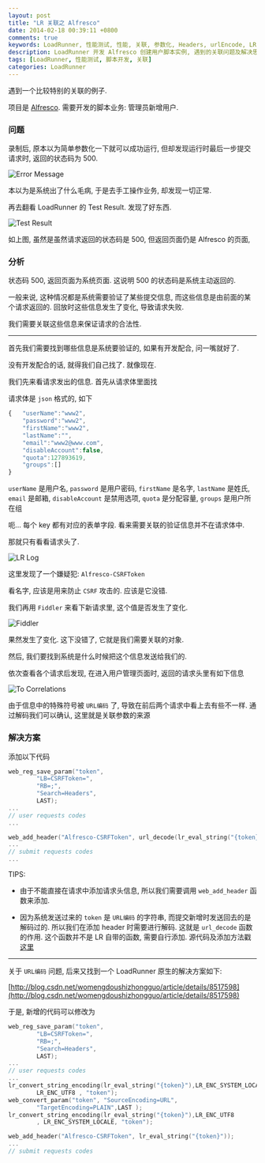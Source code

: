 ```yaml
---
layout: post
title: "LR 关联之 Alfresco"
date: 2014-02-18 00:39:11 +0800
comments: true
keywords: LoadRunner, 性能测试, 性能, 关联, 参数化, Headers, urlEncode, LR
description: LoadRunner 开发 Alfresco 创建用户脚本实例, 遇到的关联问题及解决思路
tags: [LoadRunner, 性能测试, 脚本开发, 关联]
categories: LoadRunner
---
```


遇到一个比较特别的关联的例子. 
<!--more-->
项目是 [Alfresco](http://www.alfresco.com).
需要开发的脚本业务: 管理员新增用户.


### 问题
录制后, 原本以为简单参数化一下就可以成功运行, 但却发现运行时最后一步提交请求时, 返回的状态码为 500.

![Error Message][1]

本以为是系统出了什么毛病, 于是去手工操作业务, 却发现一切正常.

再去翻看 LoadRunner 的 Test Result. 发现了好东西.

![Test Result][2]

如上图, 虽然是虽然请求返回的状态码是 500, 但返回页面仍是 Alfresco 的页面, 


### 分析

状态码 500, 返回页面为系统页面. 这说明 500 的状态码是系统主动返回的. 

一般来说, 这种情况都是系统需要验证了某些提交信息, 
而这些信息是由前面的某个请求返回的. 回放时这些信息发生了变化, 导致请求失败.

我们需要关联这些信息来保证请求的合法性.

----

首先我们需要找到哪些信息是系统要验证的, 如果有开发配合, 问一嘴就好了.

没有开发配合的话, 就得我们自己找了. 就像现在.

我们先来看请求发出的信息. 首先从请求体里面找

请求体是 `json` 格式的, 如下
```javascript
{   "userName":"www2",
	"password":"www2",
	"firstName":"www2",
	"lastName":"",
	"email":"www2@www.com",
	"disableAccount":false,
	"quota":127893619,
	"groups":[]
}
```
`userName` 是用户名, `password` 是用户密码, `firstName` 是名字, `lastName`
是姓氏, `email` 是邮箱, `disableAccount` 是禁用选项, `quota` 是分配容量, `groups` 是用户所在组

呃... 每个 key 都有对应的表单字段. 看来需要关联的验证信息并不在请求体中.

那就只有看看请求头了.

![LR Log][3]

这里发现了一个嫌疑犯: `Alfresco-CSRFToken`

看名字, 应该是用来防止 `CSRF` 攻击的. 应该是它没错.

我们再用 `Fiddler` 来看下新请求里, 这个值是否发生了变化.

![Fiddler][4]

果然发生了变化. 这下没错了, 它就是我们需要关联的对象.

然后, 我们要找到系统是什么时候把这个信息发送给我们的.

依次查看各个请求后发现, 在进入用户管理页面时, 返回的请求头里有如下信息

![To Correlations][5]

由于信息中的特殊符号被 `URL编码` 了, 导致在前后两个请求中看上去有些不一样.
通过解码我们可以确认, 这里就是关联参数的来源


### 解决方案

添加以下代码
```c
web_reg_save_param("token",
		"LB=CSRFToken=",
		"RB=;",
		"Search=Headers",
		LAST);
...
// user requests codes
...

web_add_header("Alfresco-CSRFToken", url_decode(lr_eval_string("{token}")));
...
// submit requests codes
...
```
TIPS:

* 由于不能直接在请求中添加请求头信息, 所以我们需要调用 `web_add_header`
函数来添加.

* 因为系统发送过来的 `token` 是 `URL编码` 的字符串, 而提交新增时发送回去的是解码过的. 所以我们在添加 header 时需要进行解码.  这就是 `url_decode` 函数的作用. 这个函数并不是 LR 自带的函数, 需要自行添加. 源代码及添加方法戳[这里](http://www.51testing.com/html/96/n-832896.html)

-----
关于 `URL编码` 问题, 后来又找到一个 LoadRunner 原生的解决方案如下:

[http://blog.csdn.net/womengdoushizhongguo/article/details/8517598](http://blog.csdn.net/womengdoushizhongguo/article/details/8517598)

于是, 新增的代码可以修改为
```c
web_reg_save_param("token",
		"LB=CSRFToken=",
		"RB=;",
		"Search=Headers",
		LAST);
...
// user requests codes
...
lr_convert_string_encoding(lr_eval_string("{token}"),LR_ENC_SYSTEM_LOCALE,
		LR_ENC_UTF8 , "token"); 
web_convert_param("token", "SourceEncoding=URL",
		"TargetEncoding=PLAIN",LAST );
lr_convert_string_encoding(lr_eval_string("{token}"),LR_ENC_UTF8
		, LR_ENC_SYSTEM_LOCALE, "token");

web_add_header("Alfresco-CSRFToken", lr_eval_string("{token}"));
...
// submit requests codes
```

[1]: /blogimgs/alfresco-errmsg.png "Err Msg"
[2]: /blogimgs/alfresco-500page.png "500 Page"
[3]: /blogimgs/alfresco-lr.png "Lr Log"
[4]: /blogimgs/alfresco-fiddler.png "Fiddler" 
[5]: /blogimgs/alfresco-tocor.png "To Correlations"
